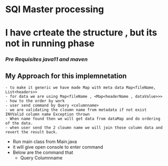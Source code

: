 # SQl Master processing

# I have crteate the structure , but its not in running phase

### _Pre Requisites java11 and maven_

## My Approach for this implemnetation
    - to make it generic we have made Map with meta data Map<fileName, List<headers>>
    - for data we are using Map<fileName , <Map<headerName , dataValue>>>
    - how to the order by work 
    - user send command by Query <columnname>
    - we are validating the cloumn name from metadata if not exist INVValid column name Exception thrown 
    - When name found then we will get data from dataMap and do ordering of the data.
    - when user send the 2 cloumn name we will join those column data and revert the result back.

- Run main class from Main.java
- it will give open console to enter command 
- Below are the command that 
    - Query Columnname


